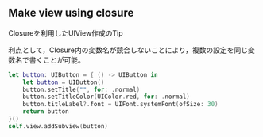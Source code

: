 ## Make view using closure

Closureを利用したUIView作成のTip

利点として，Closure内の変数名が競合しないことにより，複数の設定を同じ変数名で書くことが可能。

```swift
let button: UIButton = { () -> UIButton in
    let button = UIButton()
    button.setTitle("", for: .normal)
    button.setTitleColor(UIColor.red, for: .normal)
    button.titleLabel?.font = UIFont.systemFont(ofSize: 30)
    return button
}()
self.view.addSubview(button)
```
